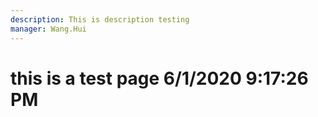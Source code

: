 ```yaml
---
description: This is description testing
manager: Wang.Hui
---
```

# this is a test page 6/1/2020 9:17:26 PM